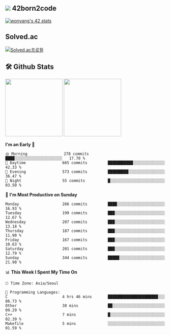 
## <img src="https://img.shields.io/badge/-000000?style=flat&logo=42&logoColor=white"> 42born2code
[![wonyang's 42 stats](https://badge42.vercel.app/api/v2/cl5nhe5b6007809kydha7ht42/stats?cursusId=21&coalitionId=88)](https://profile.intra.42.fr/users/wonyang)

## Solved.ac
[![Solved.ac프로필](http://mazassumnida.wtf/api/v2/generate_badge?boj=bennyws)](https://solved.ac/bennyws)

## 🛠️ Github Stats
<p>
  <img height="180em" src="https://github-readme-stats-veggie-garden.vercel.app/api?username=gemstoneyang&show_icons=true&include_all_commits=true&bg_color=30,e96443,904e95&title_color=fff&text_color=fff">
  <img height="180em" src="https://github-readme-stats-veggie-garden.vercel.app/api/top-langs/?username=gemstoneyang&layout=compact&bg_color=30,e96443,904e95&title_color=fff&text_color=fff">
</p>

<!--START_SECTION:waka-->
**I'm an Early 🐤** 

```text
🌞 Morning                278 commits         ████░░░░░░░░░░░░░░░░░░░░░   17.70 % 
🌆 Daytime                665 commits         ███████████░░░░░░░░░░░░░░   42.33 % 
🌃 Evening                573 commits         █████████░░░░░░░░░░░░░░░░   36.47 % 
🌙 Night                  55 commits          █░░░░░░░░░░░░░░░░░░░░░░░░   03.50 % 
```
📅 **I'm Most Productive on Sunday** 

```text
Monday                   266 commits         ████░░░░░░░░░░░░░░░░░░░░░   16.93 % 
Tuesday                  199 commits         ███░░░░░░░░░░░░░░░░░░░░░░   12.67 % 
Wednesday                207 commits         ███░░░░░░░░░░░░░░░░░░░░░░   13.18 % 
Thursday                 187 commits         ███░░░░░░░░░░░░░░░░░░░░░░   11.90 % 
Friday                   167 commits         ███░░░░░░░░░░░░░░░░░░░░░░   10.63 % 
Saturday                 201 commits         ███░░░░░░░░░░░░░░░░░░░░░░   12.79 % 
Sunday                   344 commits         █████░░░░░░░░░░░░░░░░░░░░   21.90 % 
```


📊 **This Week I Spent My Time On** 

```text
🕑︎ Time Zone: Asia/Seoul

💬 Programming Languages: 
C                        4 hrs 46 mins       ██████████████████████░░░   86.73 % 
Other                    30 mins             ██░░░░░░░░░░░░░░░░░░░░░░░   09.29 % 
C++                      7 mins              █░░░░░░░░░░░░░░░░░░░░░░░░   02.39 % 
Makefile                 5 mins              ░░░░░░░░░░░░░░░░░░░░░░░░░   01.59 % 
```


<!--END_SECTION:waka-->
